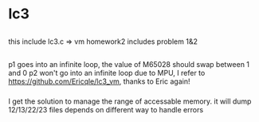 # lc3
##
this include lc3.c => vm
homework2 includes problem 1&2
##
p1 goes into an infinite loop, the value of M65028 should swap between 1 and 0
p2 won't go into an infinite loop due to MPU, I refer to https://github.com/Ericqle/lc3_vm, thanks to Eric again!
### 
I get the solution to manage the range of accessable memory. it will dump 12/13/22/23 files depends on different way to handle errors
